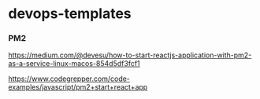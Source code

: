 # devops-templates

### PM2 

https://medium.com/@devesu/how-to-start-reactjs-application-with-pm2-as-a-service-linux-macos-854d5df3fcf1

https://www.codegrepper.com/code-examples/javascript/pm2+start+react+app
